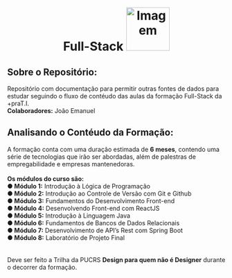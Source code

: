 <div align="center"> 
<h1> Full-Stack  <img src="https://github.com/user-attachments/assets/ed0eb6c3-faf1-4ce6-9730-8c0ad41dc3a0" alt="Imagem" width="100"> </h1>
</div>

<h2>Sobre o Repositório:</h2>
<a>Repositório com documentação para permitir outras fontes de dados para estudar seguindo o fluxo de contéudo das aulas da formação Full-Stack da +praT.I.</a><br>
<strong>Colaboradores:</strong><a> João Emanuel</a>
 
<h2>Analisando o Contéudo da Formação:</h2>
<a>A formação conta com uma duração estimada de <strong>6 meses</strong>, contendo uma série de tecnologias que irão ser abordadas, além de palestras de empregabilidade e empresas mantenedoras.</a>
<br><br>
<strong>Os módulos do curso são:</strong><br>
<a><strong>● Módulo 1:</strong> Introdução à Lógica de Programação</a><br>
<a><strong>● Módulo 2:</strong> Introdução ao Controle de Versão com Git e Github</a><br>
<a><strong>● Módulo 3:</strong> Fundamentos do Desenvolvimento Front-end</a><br>
<a><strong>● Módulo 4:</strong> Desenvolvendo Front-end com ReactJS</a><br>
<a><strong>● Módulo 5:</strong> Introdução à Linguagem Java</a><br>
<a><strong>● Módulo 6:</strong> Fundamentos de Bancos de Dados Relacionais</a><br>
<a><strong>● Módulo 7:</strong> Desenvolvimento de API’s Rest com Spring Boot</a><br>
<a><strong>● Módulo 8:</strong> Laboratório de Projeto Final </a><br>
<br><br>
<a>Deve ser feito a Trilha da PUCRS <strong>Design para quem não é Designer</strong> durante o decorrer da formação.</a>

